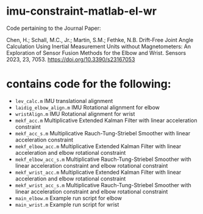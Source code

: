 # imu-constraint-matlab-el-wr
Code pertaining to the Journal Paper: 

Chen, H.; Schall, M.C., Jr.; Martin, S.M.; Fethke, N.B. Drift-Free Joint Angle Calculation Using Inertial Measurement Units without Magnetometers: An Exploration of Sensor Fusion Methods for the Elbow and Wrist. Sensors 2023, 23, 7053. https://doi.org/10.3390/s23167053

# contains code for the following:
* `lev_calc.m` IMU translational alignment
* `laidig_elbow_align.m` IMU Rotational alignment for elbow
* `wristAlign.m` IMU Rotational alignment for wrist
* `mekf_acc.m` Multiplicative Extended Kalman Filter with linear acceleration constraint
* `mekf_acc_s.m` Multiplicative Rauch-Tung-Striebel Smoother with linear acceleration constraint
* `mekf_elbow_acc.m` Multiplicative Extended Kalman Filter with linear acceleration and elbow rotational constraint
* `mekf_elbow_acc_s.m` Multiplicative Rauch-Tung-Striebel Smoother with linear acceleration constraint and elbow rotational constraint
* `mekf_wrist_acc.m` Multiplicative Extended Kalman Filter with linear acceleration and elbow rotational constraint
* `mekf_wrist_acc_s.m` Multiplicative Rauch-Tung-Striebel Smoother with linear acceleration constraint and elbow rotational constraint
* `main_elbow.m` Example run script for elbow
* `main_wrist.m` Example run script for wrist
